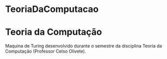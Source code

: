 # TeoriaDaComputacao
<h1> Teoria da Computação </h1>
Maquina de Turing desenvolvido durante o semestre da disciplina Teoria da Computação (Professor Celso Olivete).
